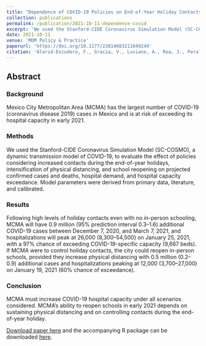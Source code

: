 ```yaml
---
title: "Dependence of COVID-19 Policies on End-of-Year Holiday Contacts in Mexico City Metropolitan Area: A Modeling Study"
collection: publications
permalink: /publication/2021-10-11-dependence-covid
excerpt: 'We used the Stanford-CIDE Coronavirus Simulation Model (SC-COSMO) to show that there is a high probability that the hospital capacity of the Mexico City Metropolitan Area will be outstripped by early January 2021. The SC-COSMO is a dynamic transmission model that accounts for realistic contact patterns based on adjusted population density and community and household transmission.'
date: 2021-10-11
venue: 'MDM Policy & Practice'
paperurl: 'https://doi.org/10.1177/23814683211049249'
citation: 'Alarid-Escudero, F., Gracia, V., Luviano, A., Roa, J., Peralta, Y., Reitsma, M. B., Claypool, A. L., Salomon, J. A., Studdert, D. M., Andrews, J. R., & Goldhaber-Fiebert, J. D. (2021). Dependence of COVID-19 Policies on End-of-Year Holiday Contacts in Mexico City Metropolitan Area: A Modeling Study. MDM Policy & Practice. https://doi.org/10.1177/23814683211049249.'
---
```

## Abstract
### Background
Mexico City Metropolitan Area (MCMA) has the largest number of COVID-19 (coronavirus disease 2019) cases in Mexico and is at risk of exceeding its hospital capacity in early 2021. 

### Methods
We used the Stanford-CIDE Coronavirus Simulation Model (SC-COSMO), a dynamic transmission model of COVID-19, to evaluate the effect of policies considering increased contacts during the end-of-year holidays, intensification of physical distancing, and school reopening on projected confirmed cases and deaths, hospital demand, and hospital capacity exceedance. Model parameters were derived from primary data, literature, and calibrated. 

### Results
Following high levels of holiday contacts even with no in-person schooling, MCMA will have 0.9 million (95% prediction interval 0.3–1.6) additional COVID-19 cases between December 7, 2020, and March 7, 2021, and hospitalizations will peak at 26,000 (8,300–54,500) on January 25, 2021, with a 97% chance of exceeding COVID-19-specific capacity (9,667 beds). If MCMA were to control holiday contacts, the city could reopen in-person schools, provided they increase physical distancing with 0.5 million (0.2–0.9) additional cases and hospitalizations peaking at 12,000 (3,700–27,000) on January 19, 2021 (60% chance of exceedance). 
                                                                                                        
### Conclusion
MCMA must increase COVID-19 hospital capacity under all scenarios considered. MCMA’s ability to reopen schools in early 2021 depends on sustaining physical distancing and on controlling contacts during the end-of-year holiday.
                                                                                                        
[Download paper here](https://doi.org/10.1177/23814683211049249) and the accompanying R package can be downloaded [here](https://github.com/SC-COSMO/sccosmomcma).
                                                                                                        
